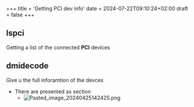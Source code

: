 +++
title = 'Getting PCI dev info'
date = 2024-07-22T09:10:24+02:00
draft = false
+++

## lspci 
Getting a list of the connected **PCI** devices


## dmidecode 
Give u the full inforamtion of the devces 
- There are presented as section 
	- ![Pasted_image_20240425142425.png](/Notes/Pasted_image_20240425142425.png)
